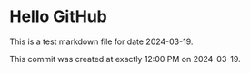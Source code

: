 # Hello GitHub
This is a test markdown file for date 2024-03-19.

This commit was created at exactly 12:00 PM on 2024-03-19.
